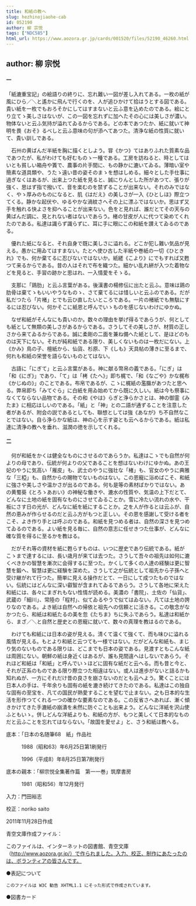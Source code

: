 ```yaml
---
title: 和紙の教へ
slug: hezhinojiaohe-cab
id: 052190
author: 柳 宗悦
tags: ["NDC585"]
html_url: https://www.aozora.gr.jp/cards/001520/files/52190_46260.html
---
```


## author: 柳 宗悦

#### 一




「紙漉重宝記」の絵語りの終りに、忘れ難い一図が差し入れてある。一枚の紙が風にひら／＼と遙かに飛んで行くのを、人が追ひかけて拾はうとする図である。貴い紙を一枚でもおろそかにしてはすまないと云ふ意を込めたのである。絵にとり立てゝ美しさはないが、この一図を忘れずに加へたその心には美しさが濃い。物体ないと云ふ気持が溢れてゐるからである。どの本であつたか、紙に就いて神明を畏《おそ》るべしと云ふ意味の句が添へてあつた。清浄な紙の性質に就いて、貴い訓しである。

　石州の黄ばんだ半紙を胸に描くとしよう。甞《かつ》てはありふれた質素な品であつたが、私がわけても好むものゝ一種である。工房を訪ねると、時としてはいとも貧しい箱舟や簀で、農事の片手間に、もの静かに漉いてゐる。薄暗い室や簡素な道具類や、うたゝ遠い昔の姿そのまゝを想はしめる。細々とした手仕事に過ぎなくはあるが、出来上つた紙を見ると、誠にりんとした所があつて、張りが強く、思はず指で撥いて、音を楽むのを禁ずることが出来ない。それのみではなく、やゝ厚みのものになると、肌《はだえ》の美しさが一入《ひとしほ》際立つてくる。静かな起伏や、ゆるやかな渦紋さへその上に漂ふではないか。思はず又手を触れる快よさを抑へることが出来ない。色をと見れば、誰だとてその天与の黄ばんだ調に、見とれない者はないであらう。楮の甘皮が人に代つて染めてくれたのである。私達は識らず識らずに、耳に手に眼にこの和紙を讃えてゐるのである。

　優れた紙になると、それ自身で既に美しさに溢れる。どこか犯し難い気品が見える。愚かに用ゐてはすまない。たとへ使ひ古した半紙や巻紙の一切《ひときれ》でも、何か棄てるに忍びないではないか。紙縒《こより》にでもすれば又甦つて来るからである。昔の人はそれで布を織つた。細かい乱れ絣が入つた着物などを見ると、手習の跡かと思はれ、一入情愛をそゝる。

　支那に「鶏肋」と云ふ言葉がある。後漢書の楊修伝に出たと云ふ。意味は鶏の肋骨は棄てゝもいいやうなものゝ、さて棄てるには惜しいと云ふのである。だが私だつたら「片楮」とでも云ひ直したいところである。一片の楮紙でも無駄にするには忍びない。何かそこに紙恩と呼んでいゝものを感じないわけにゆかぬ。

　なぜ和紙がそんなにも貴いのか。数々の理由を挙げ得るであらうが、何としても紙として無類の美しさがあるからである。さうしてその美しさが、材質の正しさから来てゐるからである。誠に柔剛の二面を兼ね備へた紙として、是ほどのものは天下にない。それが純和紙である限り、美しくないものは一枚だにない。上《かみ》鳥の子、檀紙から、仙貨、杉原、下《しも》天具帖の薄きに至るまで、何れも和紙の栄誉を語らないものとてはない。

　古語に「にぎて」と云ふ言葉がある。神に献る幣帛の義である。「にぎ」は「和《にぎ》」であり、「て」は「栲《たへ》」即ち梶で、「和《なごや》かな梶布《かじぬの》」のことである。布帛であるが、こゝに梶紙の濫膓があつたと思へる。弊帛即ち「みてぐら」に白紙を用ゐ始めてから既に久しい。紙は今も祭事になくてならない品物である。その和《やは》らぎと浄らかさとは、神の御霊《みたま》に相応はしいのである。「紙」と「神」との二語が通ずることを注意した者があるが、附会の説であるとしても、聯想としては強《あなが》ち不自然なことではない。自ら浄らかな紙は、神の心を示す姿とも云へるからである。紙は私達に清浄の教へを垂れ、滋潤の徳を示してくれる。



#### 二




　何が和紙をかくは健全なものにさせるのであらうか。私達はこゝでも自然が何よりの母であり、伝統が何よりの父であることを想はないわけにゆかぬ。あの王妃のやうに気高い「雁皮」も、武士のやうに強壮な「楮」も、官女のやうに典雅な「三椏」も、自然からの賜物でないものはない。この恩寵に浴めばこそ、和紙に強さや美しさや温かさが出るのである。何も是等の素材ばかりではない。あの黄蜀葵《とろゝあおい》の神秘な働きや、漉水の性質や、気温の上下だとて、どんなに土地の紙を固有なものにさせてゐることか。雪に冷たい流れの水や、干板にさす日の光が、どんなに紙を紙にすることか。之を人が作るとは云ふが、自然の恵みが作らせるのだと云ふ方がもつと正しい。その恩を感謝して受ける者をこそ、よき作り手とは呼ぶのである。和紙を見つめる者は、自然の深さを見つめてゐるのである。よい紙を見る毎に、自然の意志に任せきつた仕事が、どんなに確な質を得るに至るかを教はる。

　だがそれ等の資材を紙に甦らすものは、いつに歴史であり伝統である。紙がこゝまで達するには、長い歳月が来ては去つた。さうして吾々の祖先は如何に漉くべきかの智慧を漸次に会得するに至つた。かくして多くの人達の経験は更に智慧を鍛へ、智慧は更に経験を深めた。さうして之が伝統として祖先から子孫へと受け継がれて行つた。簡単に見える操作だとて、一日にして成つたものではない。伝統にはどんなに深い叡智が含まれてゐるであらう。さうして各地に栄えた和紙には、各々にまぎれもない性情が読める。美濃の「書院」、土佐の「仙貨」、武蔵の「細川」、常陸の「程村」、似てゐるやうで似てはゐない。凡ては土地の誇りなのである。よき紙は自然への帰依と祖先への信頼とに活きる。この敬念がなかつたら、和紙は和紙たるの美を忽《たちま》ちに失ふであらう。私達は和紙から、まざ／＼と自然と歴史との恩寵に就いて、数々の真理を教はるのである。

　わけても和紙には日本の姿が見える。清くて温くて強くて、而も味ひに溢れる風情が見える。もとより和紙と云つても一様ではない。だがどんな和紙も、まじり気のないものである限りは、どこまでも日本の姿である。見渡すともこんな紙は周囲にない。朝鮮の紙は身近くはあるが、誰も見間違へはしないであらう。それほど和紙は「和紙」と呼んでいゝほどに固有な紙だと云へる。而も昔と今と、それが正系のものである限り際立つた相違はない。或人は進歩がないと詰るかも知れぬが、一方にそれだけ昔の良さを崩さないのだとも云へよう。驚くことには日本人の手は、千年余りも固有の紙を漉き続けてきたのである。私達はこの独自な固有の至宝を、凡ての国民が熱愛することを望むで止まない。之も日本的な生活を形作つてくれる一つの確かな要素なのである。この反省さへあれば、漸く傾きかけてきた手漉紙の崩潰を未然に防ぐことも出来よう。どんなに洋紙を沢山使ふともいゝ。併しどんな洋紙よりも、和紙の方が、もつと美しくて日本的なものだと云ふことを忘れてはならない。「故国を愛せよ」と、さう和紙は教へる。













底本：「日本の名随筆68　紙」作品社

　　　1988（昭和63）年6月25日第1刷発行

　　　1996（平成8）年8月25日第7刷発行

底本の親本：「柳宗悦全集著作篇　第一一巻」筑摩書房

　　　1981（昭和56）年12月発行

入力：門田裕志

校正：noriko saito

2011年11月28日作成

青空文庫作成ファイル：

このファイルは、インターネットの図書館、青空文庫（http://www.aozora.gr.jp/）で作られました。入力、校正、制作にあたったのは、ボランティアの皆さんです。











●表記について


	このファイルは W3C 勧告 XHTML1.1 にそった形式で作成されています。







●図書カード